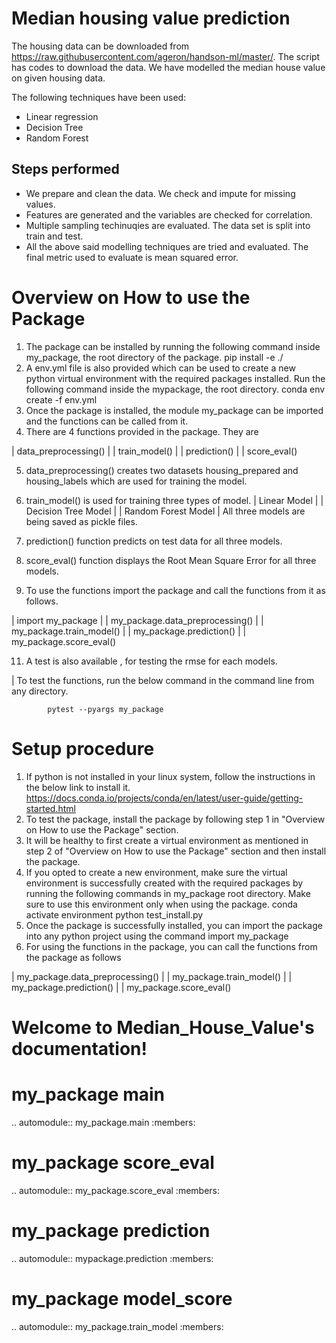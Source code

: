 # Median housing value prediction

The housing data can be downloaded from https://raw.githubusercontent.com/ageron/handson-ml/master/. The script has codes to download the data. We have modelled the median house value on given housing data.

The following techniques have been used:

 - Linear regression
 - Decision Tree
 - Random Forest

## Steps performed
 - We prepare and clean the data. We check and impute for missing values.
 - Features are generated and the variables are checked for correlation.
 - Multiple sampling techinuqies are evaluated. The data set is split into train and test.
 - All the above said modelling techniques are tried and evaluated. The final metric used to evaluate is mean squared error.

Overview on How to use the Package
==================================

1. The package can be installed by running the following command inside my_package, the root directory of the package.
            pip install -e ./
2. A env.yml file is also provided which can be used to create a new python virtual environment with the required packages installed. Run the following command inside the mypackage, the root directory.
            conda env create -f env.yml
3. Once the package is installed, the module my_package can be imported and the functions can be called from it.
4. There are 4 functions provided in the package. They are

  | data_preprocessing()
  |
  | train_model()
  |
  | prediction()
  |
  | score_eval()

5. data_preprocessing() creates two datasets housing_prepared and housing_labels which are used for training the model.

6. train_model() is used for training three types of model.
   | Linear Model
   |
   | Decision Tree Model
   |
   | Random Forest Model
   |
   All three models are being saved as pickle files.

7. prediction() function predicts on test data for all three models.

8. score_eval() function displays the Root Mean Square Error for all three models.

9. To use the functions import the package and call the functions from it as follows.

  | import my_package
  |
  | my_package.data_preprocessing()
  |
  | my_package.train_model()
  |
  | my_package.prediction()
  |
  | my_package.score_eval()

11. A test is also available , for testing the rmse for each models.

  | To test the functions, run the below command in the command line from any directory.

            pytest --pyargs my_package

Setup procedure
===============

1. If python is not installed in your linux system, follow the instructions in the below link to install it.
   https://docs.conda.io/projects/conda/en/latest/user-guide/getting-started.html
2. To test the package, install the package by following step 1 in "Overview on How to use the Package" section.
3. It will be healthy to first create a virtual environment as mentioned in step 2 of "Overview on How to use the Package" section and then install the package.
4. If you opted to create a new environment, make sure the virtual environment is successfully created with the required packages by running the following commands in my_package root directory. Make sure to use this environment only when using the package.
            conda activate environment
            python test_install.py
5. Once the package is successfully installed, you can import the package into any python project using the command
            import my_package
6. For using the functions in the package, you can call the functions from the package as follows

  | my_package.data_preprocessing()
  |
  | my_package.train_model()
  |
  | my_package.prediction()
  |
  | my_package.score_eval()

Welcome to Median_House_Value's documentation!
==============================================

my_package main
==============
.. automodule:: my_package.main
   :members:

my_package score_eval
===============
.. automodule:: my_package.score_eval
   :members:

my_package prediction
====================
.. automodule:: mypackage.prediction
   :members:

my_package model_score
=====================
.. automodule:: my_package.train_model
   :members:

